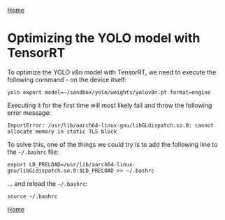 [Home](README.md)

# Optimizing the YOLO model with TensorRT

To optimize the YOLO v8n model with TensorRT, we need to execute the following command - on the device
itself:

```shell
yolo export model=~/sandbox/yolo/weights/yolov8n.pt format=engine
```

Executing it for the first time will most likely fail and throw the following error message:

```
ImportError: /usr/lib/aarch64-linux-gnu/libGLdispatch.so.0: cannot allocate memory in static TLS block
```

To solve this, one of the things we could try is to add the following line to the `~/.bashrc` file:

```shell
export LD_PRELOAD=/usr/lib/aarch64-linux-gnu/libGLdispatch.so.0:$LD_PRELOAD >> ~/.bashrc
```

... and reload the `~/.bashrc`:

```shell
source ~/.bashrc
```

[Home](README.md)